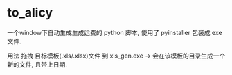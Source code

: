 # to_alicy

一个window下自动生成生成运费的 python 脚本, 使用了 pyinstaller 包装成 exe 文件.

用法 拖拽 目标模板(.xls/.xlsx)文件 到 xls_gen.exe -> 会在该模板的目录生成一个新的文件, 且带上日期.
